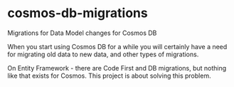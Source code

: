 # cosmos-db-migrations
Migrations for Data Model changes for Cosmos DB

When you start using Cosmos DB for a while you will certainly have a need for migrating old data to new data, and other types of migrations.

On Entity Framework - there are Code First and DB migrations, but nothing like that exists for Cosmos. This project is about solving this problem.
